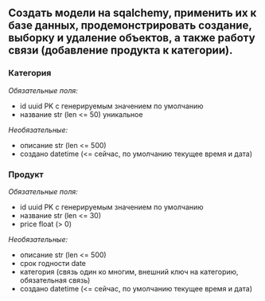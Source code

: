 ## Создать модели на sqalchemy, применить их к базе данных, продемонстрировать создание, выборку и удаление объектов, а также работу связи (добавление продукта к категории).

### __Категория__
*Обязательные поля:*
- id uuid PK с генерируемым значением по умолчанию
- название str (len <= 50) уникальное

*Необязательные:*
- описание str (len <= 500)
- создано datetime (<= сейчас, по умолчанию текущее время и дата)

### __Продукт__
*Обязательные поля:*
- id uuid PK с генерируемым значением по умолчанию
- название str (len <= 30)
- price float (> 0)

*Необязательные:*
- описание str (len <= 500)
- срок годности date
- категория (связь один ко многим, внешний ключ на категорию, обязательная связь)
- создано datetime (<= сейчас, по умолчанию текущее время и дата)
